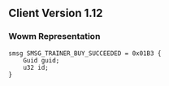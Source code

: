 ## Client Version 1.12

### Wowm Representation
```rust,ignore
smsg SMSG_TRAINER_BUY_SUCCEEDED = 0x01B3 {
    Guid guid;    
    u32 id;    
}

```
